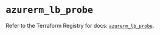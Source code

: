 # `azurerm_lb_probe`

Refer to the Terraform Registry for docs: [`azurerm_lb_probe`](https://registry.terraform.io/providers/hashicorp/azurerm/4.42.0/docs/resources/lb_probe).
